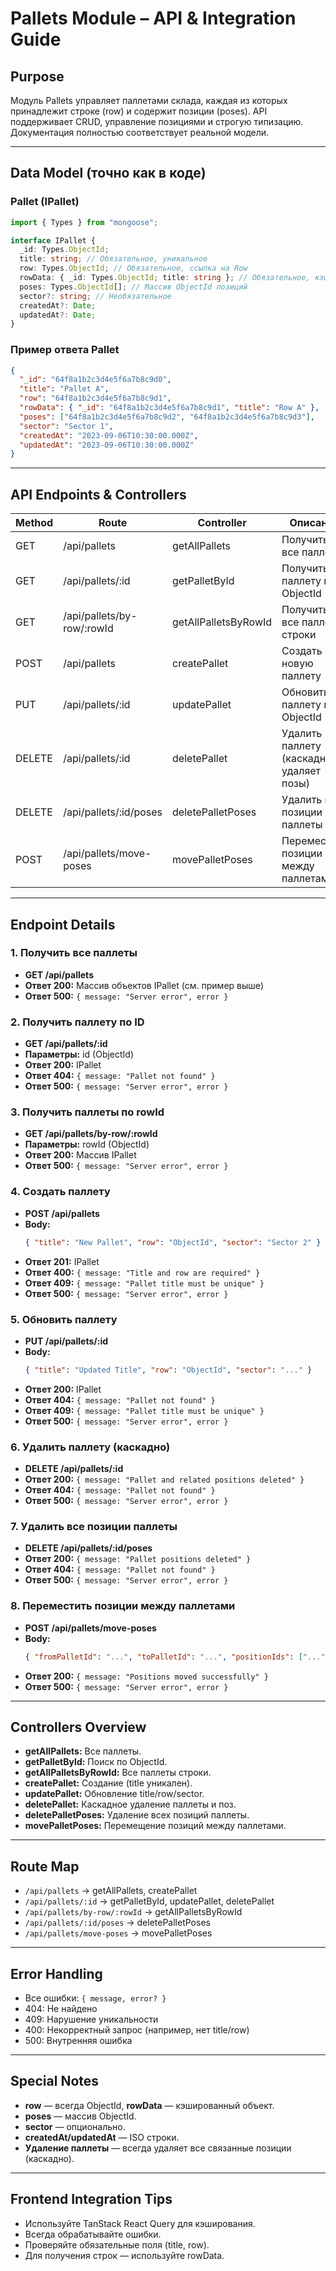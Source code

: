 # Pallets Module – API & Integration Guide

## Purpose

Модуль Pallets управляет паллетами склада, каждая из которых принадлежит строке (row) и содержит позиции (poses). API поддерживает CRUD, управление позициями и строгую типизацию. Документация полностью соответствует реальной модели.

---

## Data Model (точно как в коде)

### Pallet (IPallet)

```typescript
import { Types } from "mongoose";

interface IPallet {
  _id: Types.ObjectId;
  title: string; // Обязательное, уникальное
  row: Types.ObjectId; // Обязательное, ссылка на Row
  rowData: { _id: Types.ObjectId; title: string }; // Обязательное, кэшированные данные строки
  poses: Types.ObjectId[]; // Массив ObjectId позиций
  sector?: string; // Необязательное
  createdAt?: Date;
  updatedAt?: Date;
}
```

### Пример ответа Pallet

```json
{
  "_id": "64f8a1b2c3d4e5f6a7b8c9d0",
  "title": "Pallet A",
  "row": "64f8a1b2c3d4e5f6a7b8c9d1",
  "rowData": { "_id": "64f8a1b2c3d4e5f6a7b8c9d1", "title": "Row A" },
  "poses": ["64f8a1b2c3d4e5f6a7b8c9d2", "64f8a1b2c3d4e5f6a7b8c9d3"],
  "sector": "Sector 1",
  "createdAt": "2023-09-06T10:30:00.000Z",
  "updatedAt": "2023-09-06T10:30:00.000Z"
}
```

---

## API Endpoints & Controllers

| Method | Route                      | Controller           | Описание                                |
| ------ | -------------------------- | -------------------- | --------------------------------------- |
| GET    | /api/pallets               | getAllPallets        | Получить все паллеты                    |
| GET    | /api/pallets/:id           | getPalletById        | Получить паллету по ObjectId            |
| GET    | /api/pallets/by-row/:rowId | getAllPalletsByRowId | Получить все паллеты строки             |
| POST   | /api/pallets               | createPallet         | Создать новую паллету                   |
| PUT    | /api/pallets/:id           | updatePallet         | Обновить паллету по ObjectId            |
| DELETE | /api/pallets/:id           | deletePallet         | Удалить паллету (каскадно удаляет позы) |
| DELETE | /api/pallets/:id/poses     | deletePalletPoses    | Удалить все позиции паллеты             |
| POST   | /api/pallets/move-poses    | movePalletPoses      | Переместить позиции между паллетами     |

---

## Endpoint Details

### 1. Получить все паллеты

- **GET /api/pallets**
- **Ответ 200:** Массив объектов IPallet (см. пример выше)
- **Ответ 500:** `{ message: "Server error", error }`

### 2. Получить паллету по ID

- **GET /api/pallets/:id**
- **Параметры:** id (ObjectId)
- **Ответ 200:** IPallet
- **Ответ 404:** `{ message: "Pallet not found" }`
- **Ответ 500:** `{ message: "Server error", error }`

### 3. Получить паллеты по rowId

- **GET /api/pallets/by-row/:rowId**
- **Параметры:** rowId (ObjectId)
- **Ответ 200:** Массив IPallet
- **Ответ 500:** `{ message: "Server error", error }`

### 4. Создать паллету

- **POST /api/pallets**
- **Body:**
  ```json
  { "title": "New Pallet", "row": "ObjectId", "sector": "Sector 2" }
  ```
- **Ответ 201:** IPallet
- **Ответ 400:** `{ message: "Title and row are required" }`
- **Ответ 409:** `{ message: "Pallet title must be unique" }`
- **Ответ 500:** `{ message: "Server error", error }`

### 5. Обновить паллету

- **PUT /api/pallets/:id**
- **Body:**
  ```json
  { "title": "Updated Title", "row": "ObjectId", "sector": "..." }
  ```
- **Ответ 200:** IPallet
- **Ответ 404:** `{ message: "Pallet not found" }`
- **Ответ 409:** `{ message: "Pallet title must be unique" }`
- **Ответ 500:** `{ message: "Server error", error }`

### 6. Удалить паллету (каскадно)

- **DELETE /api/pallets/:id**
- **Ответ 200:** `{ message: "Pallet and related positions deleted" }`
- **Ответ 404:** `{ message: "Pallet not found" }`
- **Ответ 500:** `{ message: "Server error", error }`

### 7. Удалить все позиции паллеты

- **DELETE /api/pallets/:id/poses**
- **Ответ 200:** `{ message: "Pallet positions deleted" }`
- **Ответ 404:** `{ message: "Pallet not found" }`
- **Ответ 500:** `{ message: "Server error", error }`

### 8. Переместить позиции между паллетами

- **POST /api/pallets/move-poses**
- **Body:**
  ```json
  { "fromPalletId": "...", "toPalletId": "...", "positionIds": ["..."] }
  ```
- **Ответ 200:** `{ message: "Positions moved successfully" }`
- **Ответ 500:** `{ message: "Server error", error }`

---

## Controllers Overview

- **getAllPallets:** Все паллеты.
- **getPalletById:** Поиск по ObjectId.
- **getAllPalletsByRowId:** Все паллеты строки.
- **createPallet:** Создание (title уникален).
- **updatePallet:** Обновление title/row/sector.
- **deletePallet:** Каскадное удаление паллеты и поз.
- **deletePalletPoses:** Удаление всех позиций паллеты.
- **movePalletPoses:** Перемещение позиций между паллетами.

---

## Route Map

- `/api/pallets` → getAllPallets, createPallet
- `/api/pallets/:id` → getPalletById, updatePallet, deletePallet
- `/api/pallets/by-row/:rowId` → getAllPalletsByRowId
- `/api/pallets/:id/poses` → deletePalletPoses
- `/api/pallets/move-poses` → movePalletPoses

---

## Error Handling

- Все ошибки: `{ message, error? }`
- 404: Не найдено
- 409: Нарушение уникальности
- 400: Некорректный запрос (например, нет title/row)
- 500: Внутренняя ошибка

---

## Special Notes

- **row** — всегда ObjectId, **rowData** — кэшированный объект.
- **poses** — массив ObjectId.
- **sector** — опционально.
- **createdAt/updatedAt** — ISO строки.
- **Удаление паллеты** — всегда удаляет все связанные позиции (каскадно).

---

## Frontend Integration Tips

- Используйте TanStack React Query для кэширования.
- Всегда обрабатывайте ошибки.
- Проверяйте обязательные поля (title, row).
- Для получения строк — используйте rowData.
